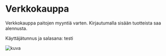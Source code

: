 # Verkkokauppa

Verkkokauppa paitojen myyntiä varten.
Kirjautumalla sisään tuotteista saa alennusta.

Käyttäjätunnus ja salasana: testi

![kuva](https://user-images.githubusercontent.com/89644326/170038119-ffbd551f-d822-4eda-bab6-f46c5f2762e8.png)
